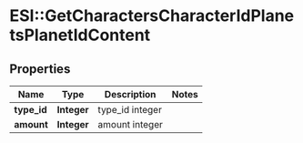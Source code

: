 # ESI::GetCharactersCharacterIdPlanetsPlanetIdContent

## Properties
Name | Type | Description | Notes
------------ | ------------- | ------------- | -------------
**type_id** | **Integer** | type_id integer | 
**amount** | **Integer** | amount integer | 


